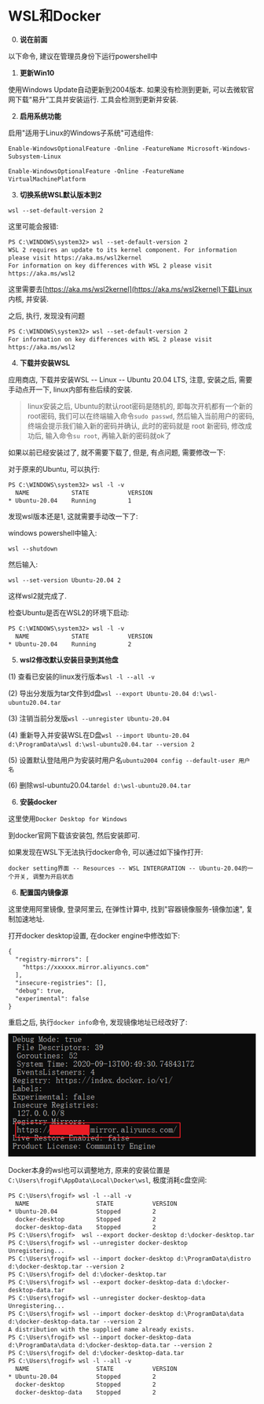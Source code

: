 # WSL和Docker

0. **说在前面**

以下命令, 建议在管理员身份下运行powershell中

1. **更新Win10**

使用Windows Update自动更新到2004版本. 如果没有检测到更新, 可以去微软官网下载“易升”工具并安装运行. 工具会检测到更新并安装.

2. **启用系统功能**

启用"适用于Linux的Windows子系统"可选组件:

```
Enable-WindowsOptionalFeature -Online -FeatureName Microsoft-Windows-Subsystem-Linux
```

<!--启用“虚拟机平台”可选组件:-->

```
Enable-WindowsOptionalFeature -Online -FeatureName VirtualMachinePlatform
```

3. **切换系统WSL默认版本到2**

```
wsl --set-default-version 2
```

这里可能会报错:

```
PS C:\WINDOWS\system32> wsl --set-default-version 2
WSL 2 requires an update to its kernel component. For information please visit https://aka.ms/wsl2kernel
For information on key differences with WSL 2 please visit https://aka.ms/wsl2
```

这里需要去[https://aka.ms/wsl2kernel](https://aka.ms/wsl2kernel)下载Linux 内核, 并安装.

之后, 执行, 发现没有问题

```
PS C:\WINDOWS\system32> wsl --set-default-version 2
For information on key differences with WSL 2 please visit https://aka.ms/wsl2
```

4. **下载并安装WSL**

应用商店, 下载并安装WSL -- Linux -- Ubuntu 20.04 LTS, 注意, 安装之后, 需要手动点开一下, linux内部有些后续的安装.

> linux安装之后, Ubuntu的默认root密码是随机的, 即每次开机都有一个新的root密码, 我们可以在终端输入命令```sudo passwd```, 然后输入当前用户的密码, 终端会提示我们输入新的密码并确认, 此时的密码就是 root 新密码, 修改成功后, 输入命令```su root```, 再输入新的密码就ok了

如果以前已经安装过了, 就不需要下载了, 但是, 有点问题, 需要修改一下:

对于原来的Ubuntu, 可以执行:

```
PS C:\WINDOWS\system32> wsl -l -v
  NAME            STATE           VERSION
* Ubuntu-20.04    Running         1
```

发现wsl版本还是1, 这就需要手动改一下了:

windows powershell中输入:

```
wsl --shutdown
```

然后输入:

```
wsl --set-version Ubuntu-20.04 2
```

这样wsl2就完成了.

检查Ubuntu是否在WSL2的环境下启动:

```
PS C:\WINDOWS\system32> wsl -l -v
  NAME            STATE           VERSION
* Ubuntu-20.04    Running         2
```

5. **wsl2修改默认安装目录到其他盘**

(1)  查看已安装的linux发行版本```wsl -l --all -v```

(2)  导出分发版为tar文件到d盘```wsl --export Ubuntu-20.04 d:\wsl-ubuntu20.04.tar```

(3)  注销当前分发版```wsl --unregister Ubuntu-20.04```

(4)  重新导入并安装WSL在D盘```wsl --import Ubuntu-20.04 d:\ProgramData\wsl d:\wsl-ubuntu20.04.tar --version 2```

(5)  设置默认登陆用户为安装时用户名```ubuntu2004 config --default-user 用户名```

(6)  删除wsl-ubuntu20.04.tar```del d:\wsl-ubuntu20.04.tar```

6. **安装docker**

这里使用```Docker Desktop for Windows```

到docker官网下载该安装包, 然后安装即可.

如果发现在WSL下无法执行docker命令, 可以通过如下操作打开:

```
docker setting界面 -- Resources -- WSL INTERGRATION -- Ubuntu-20.04的一个开关, 调整为开启状态
```


6. **配置国内镜像源**
 
这里使用阿里镜像, 登录阿里云, 在弹性计算中, 找到"容器镜像服务-镜像加速", 复制加速地址.

打开docker desktop设置, 在docker engine中修改如下:

```
{
  "registry-mirrors": [
    "https://xxxxxx.mirror.aliyuncs.com"
  ],
  "insecure-registries": [],
  "debug": true,
  "experimental": false
}
```

重启之后, 执行```docker info```命令, 发现镜像地址已经改好了:

![image](img/docker_image_address.png)


Docker本身的wsl也可以调整地方, 原来的安装位置是```C:\Users\frogif\AppData\Local\Docker\wsl```, 极度消耗c盘空间:
```
PS C:\Users\frogif> wsl -l --all -v
  NAME                   STATE           VERSION
* Ubuntu-20.04           Stopped         2
  docker-desktop         Stopped         2
  docker-desktop-data    Stopped         2
PS C:\Users\frogif>  wsl --export docker-desktop d:\docker-desktop.tar
PS C:\Users\frogif> wsl --unregister docker-desktop
Unregistering...
PS C:\Users\frogif> wsl --import docker-desktop d:\ProgramData\distro d:\docker-desktop.tar --version 2
PS C:\Users\frogif> del d:\docker-desktop.tar
PS C:\Users\frogif> wsl --export docker-desktop-data d:\docker-desktop-data.tar
PS C:\Users\frogif> wsl --unregister docker-desktop-data
Unregistering...
PS C:\Users\frogif> wsl --import docker-desktop d:\ProgramData\data d:\docker-desktop-data.tar --version 2
A distribution with the supplied name already exists.
PS C:\Users\frogif> wsl --import docker-desktop-data d:\ProgramData\data d:\docker-desktop-data.tar --version 2
PS C:\Users\frogif> del d:\docker-desktop-data.tar
PS C:\Users\frogif> wsl -l --all -v
  NAME                   STATE           VERSION
* Ubuntu-20.04           Stopped         2
  docker-desktop         Stopped         2
  docker-desktop-data    Stopped         2
```